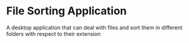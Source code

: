 # File Sorting Application

A desktop application that can deal with files and sort them in different folders with respect to their extension


